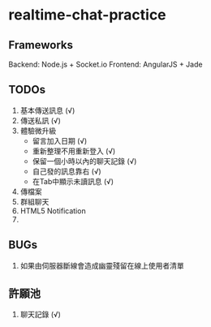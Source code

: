 # realtime-chat-practice

## Frameworks
Backend: Node.js + Socket.io
Frontend: AngularJS + Jade

## TODOs
1. 基本傳送訊息 (√)
2. 傳送私訊 (√)
3. 體驗微升級
    - 留言加入日期 (√)
    - 重新整理不用重新登入 (√)
    - 保留一個小時以內的聊天記錄 (√)
    - 自己發的訊息靠右 (√)
    - 在Tab中顯示未讀訊息 (√)
4. 傳檔案
5. 群組聊天
6. HTML5 Notification
7. 

## BUGs
1. 如果由伺服器斷線會造成幽靈殘留在線上使用者清單

## 許願池
1. 聊天記錄 (√)